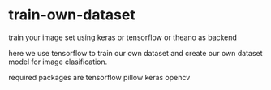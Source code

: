 # train-own-dataset
train your image set using keras or tensorflow or theano as backend

here we use tensorflow to train our own dataset and create our own dataset model for image clasification.

required packages are
    tensorflow 
    pillow
    keras
    opencv
    
